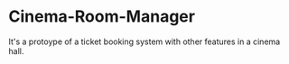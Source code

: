 # Cinema-Room-Manager

It's a protoype of a ticket booking system with other features in a cinema hall. 
